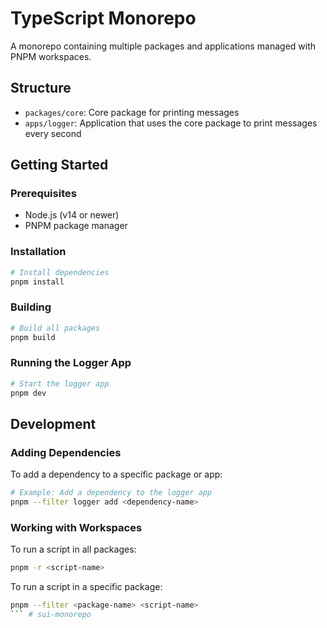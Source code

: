 # TypeScript Monorepo

A monorepo containing multiple packages and applications managed with PNPM workspaces.

## Structure

- `packages/core`: Core package for printing messages
- `apps/logger`: Application that uses the core package to print messages every second

## Getting Started

### Prerequisites

- Node.js (v14 or newer)
- PNPM package manager

### Installation

```bash
# Install dependencies
pnpm install
```

### Building

```bash
# Build all packages
pnpm build
```

### Running the Logger App

```bash
# Start the logger app
pnpm dev
```

## Development

### Adding Dependencies

To add a dependency to a specific package or app:

```bash
# Example: Add a dependency to the logger app
pnpm --filter logger add <dependency-name>
```

### Working with Workspaces

To run a script in all packages:

```bash
pnpm -r <script-name>
```

To run a script in a specific package:

```bash
pnpm --filter <package-name> <script-name>
``` # sui-monorepo
